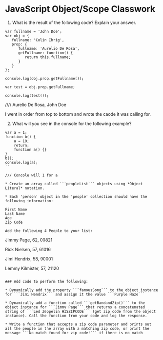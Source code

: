 # JavaScript Object/Scope Classwork

1. What is the result of the following code? Explain your answer.
  ```
  var fullname = 'John Doe';
  var obj = {
     fullname: 'Colin Ihrig',
     prop: {
        fullname: 'Aurelio De Rosa',
        getFullname: function() {
           return this.fullname;
        }
     }
  };
  
  console.log(obj.prop.getFullname());

  var test = obj.prop.getFullname;
  
  console.log(test());
  ```
//// Aurelio De Rosa, John Doe

I went in order from top to bottom and wrote the caode it was calling for.


2. What will you see in the console for the following example?
  ```
  var a = 1; 
  function b() { 
      a = 10; 
      return; 
      function a() {} 
  } 
  b(); 
  console.log(a);    
  ``
  
  /// Concole will 1 for a

* Create an array called ```peopleList``` objects using *Object Literal* notation. 

* Each 'person' object in the 'people' collection should have the following information:

First Name
Last Name
Age
Zip Code

Add the following 4 People to your list:
```
Jimmy Page, 62, 00821

Rick Nielsen, 57, 61016

Jimi Hendrix, 58, 90001

Lemmy Kilmister, 57, 21120
```

### Add code to perform the following:

* Dynamically add the property ```famousSong``` to the object instance for ```Jimi Hendrix``` and assign it the value ```Purple Haze```

* Dynamically add a function called ```getBandandZip()``` to the object instance for ```Jimmy Page``` that returns a concatenated string of ```Led Zeppelin HISZIPCODE``` (get zip code from the object instance). Call the function from your code and log the response.

* Write a function that accepts a zip code parameter and prints out all the people in the array with a matching zip code, or print the message ```No match found for zip code!``` if there is no match


